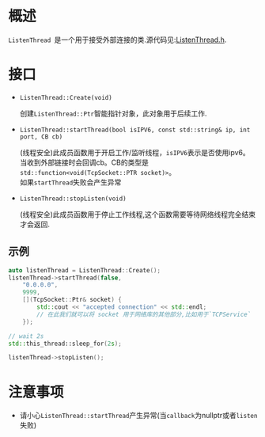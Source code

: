# 概述
`ListenThread `是一个用于接受外部连接的类.源代码见:[ListenThread.h](https://github.com/tyrantZhao/tyrantnet/blob/master/src/tyrantnet/net/ListenThread.h).

# 接口

- `ListenThread::Create(void)`
	
	创建`ListenThread::Ptr`智能指针对象，此对象用于后续工作.

- `ListenThread::startThread(bool isIPV6, const std::string& ip, int port, CB cb)`
	
	(线程安全)此成员函数用于开启工作/监听线程，`isIPV6`表示是否使用ipv6。
	当收到外部链接时会回调cb。CB的类型是`std::function<void(TcpSocket::PTR socket)>`。</br>
	如果`startThread`失败会产生异常

- `ListenThread::stopListen(void)`
	
	(线程安全)此成员函数用于停止工作线程,这个函数需要等待网络线程完全结束才会返回.

## 示例
```C++
auto listenThread = ListenThread::Create();
listenThread->startThread(false,
	"0.0.0.0",
	9999,
	[](TcpSocket::Ptr& socket) {
		std::cout << "accepted connection" << std::endl;
		// 在此我们就可以将 socket 用于网络库的其他部分,比如用于`TCPService`
	});

// wait 2s
std::this_thread::sleep_for(2s);

listenThread->stopListen();
```

# 注意事项
- 请小心`ListenThread::startThread`产生异常(当`callback`为nullptr或者`listen`失败)
